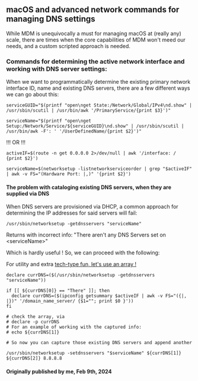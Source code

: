 ## macOS and advanced network commands for managing DNS settings

While MDM is unequivocally a must for managing macOS at (really any) scale, there are times when the core capabilities of MDM won't meed our needs, and a custom scripted approach is needed.

### Commands for determining the active network interface and working with DNS server settings:

When we want to programmatically determine the existing primary network interface ID, name and existing DNS servers, there are a few different ways we can go about this:

```shell
serviceGUID="$(printf "open\nget State:/Network/Global/IPv4\nd.show" | /usr/sbin/scutil | /usr/bin/awk '/PrimaryService/{print $3}')"

serviceName="$(printf "open\nget Setup:/Network/Service/${serviceGUID}\nd.show" | /usr/sbin/scutil | /usr/bin/awk -F': ' '/UserDefinedName/{print $2}')"
```

!!! OR !!!

```shell
activeIF=$(route -n get 0.0.0.0 2>/dev/null | awk '/interface: / {print $2}')

serviceName=$(networksetup -listnetworkserviceorder | grep "$activeIF" | awk -v FS="(Hardware Port: |,)" '{print $2}')

```
#### The problem with cataloging existing DNS servers, when they are supplied via DNS

When DNS servers are provisioned via DHCP, a common approach for determining the IP addresses for said servers will fail:

```shell
/usr/sbin/networksetup -getdnsservers "serviceName"
```

Returns with incorrect info: "There aren't any DNS Servers set on \<serviceName\>"

Which is hardly useful ! So, we can proceed with the following:

For utility and extra [tech-type fun, let's use an array !](https://www.google.com/search?q=shell+scripting+using+an+array) 
```shell
declare currDNS=($(/usr/sbin/networksetup -getdnsservers "serviceName"))

if [[ ${currDNS[0]} == "There" ]]; then
  declare currDNS=($(ipconfig getsummary $activeIF | awk -v FS="({|, |})" '/domain_name_server/ {$1=""; print $0 }'))
fi

# check the array, via 
# declare -p currDNS
# For an example of working with the captured info:
# echo ${currDNS[1]}

# So now you can capture those existing DNS servers and append another

/usr/sbin/networksetup -setdnsservers "$serviceName" ${currDNS[1]} ${currDNS[2]} 8.8.8.8
```

#### Originally published by me, Feb 9th, 2024
